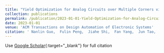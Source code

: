 ```yaml
---
title: "Yield Optimization for Analog Circuits over Multiple Corners via Bayesian Neural Networks: Enhancing Circuit Reliability under Environmental Variation"
collection: publications
permalink: /publication/2023-01-01-Yield-Optimization-for-Analog-Circuits-over-Multiple-Corners-via-Bayesian-Neural-Networks-Enhancing-Circuit-Reliability-under-Environmental-Variation
date: 2023-01-01
venue: 'ACM Transactions on Design Automation of Electronic Systems'
citation: ' Nanlin Guo,  Fulin Peng,  Jiahe Shi,  Fan Yang,  Jun Tao,  Xuan Zeng, &quot;Yield Optimization for Analog Circuits over Multiple Corners via Bayesian Neural Networks: Enhancing Circuit Reliability under Environmental Variation.&quot; ACM Transactions on Design Automation of Electronic Systems, 2023.'
---
```

Use [Google Scholar](https://scholar.google.com/scholar?q=Yield+Optimization+for+Analog+Circuits+over+Multiple+Corners+via+Bayesian+Neural+Networks:+Enhancing+Circuit+Reliability+under+Environmental+Variation){:target="_blank"} for full citation
